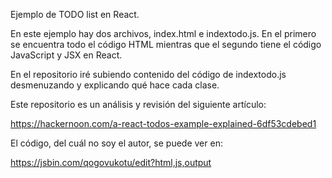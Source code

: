 Ejemplo de TODO list en React.

En este ejemplo hay dos archivos, index.html e indextodo.js. En el primero se encuentra todo el código HTML mientras que el segundo tiene el código JavaScript y JSX en React.

En el repositorio iré subiendo contenido del código de indextodo.js desmenuzando y explicando qué hace cada clase.

Este repositorio es un análisis y revisión del siguiente artículo:

https://hackernoon.com/a-react-todos-example-explained-6df53cdebed1

El código, del cuál no soy el autor, se puede ver en:

https://jsbin.com/qogovukotu/edit?html,js,output
